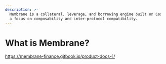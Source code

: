 ```yaml
---
description: >-
  Membrane is a collateral, leverage, and borrowing engine built on Cosmos with
  a focus on composability and inter-protocol compatibility.
---
```


# What is Membrane?

https://membrane-finance.gitbook.io/product-docs-1/
